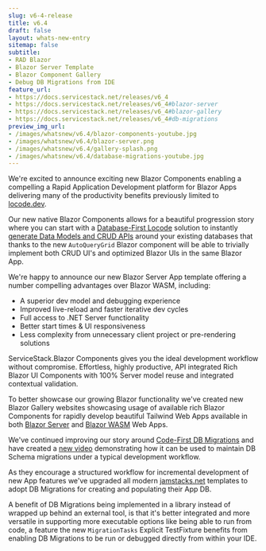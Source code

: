 ```yaml
---
slug: v6-4-release
title: v6.4
draft: false
layout: whats-new-entry
sitemap: false
subtitle:
- RAD Blazor
- Blazor Server Template
- Blazor Component Gallery
- Debug DB Migrations from IDE
feature_url:
- https://docs.servicestack.net/releases/v6_4
- https://docs.servicestack.net/releases/v6_4#blazor-server
- https://docs.servicestack.net/releases/v6_4#blazor-gallery
- https://docs.servicestack.net/releases/v6_4#db-migrations
preview_img_url:
- /images/whatsnew/v6.4/blazor-components-youtube.jpg
- /images/whatsnew/v6.4/blazor-server.png
- /images/whatsnew/v6.4/gallery-splash.png
- /images/whatsnew/v6.4/database-migrations-youtube.jpg
---
```


We're excited to announce exciting new Blazor Components enabling a compelling a Rapid Application Development platform for Blazor Apps delivering many of the productivity benefits previously limited to [locode.dev](https://www.locode.dev).

Our new native Blazor Components allows for a beautiful progression story where you can start with a [Database-First Locode](/locode/database-first) solution to instantly [generate Data Models and CRUD APIs](/locode/database-first#exporting-to-code-first-types) around your existing databases that thanks to the new `AutoQueryGrid` Blazor component will be able to trivially implement both CRUD UI's and optimized Blazor UIs in the same Blazor App.

<!--separator-->

We're happy to announce our new Blazor Server App template offering a number compelling advantages over Blazor WASM, including:

 - A superior dev model and debugging experience
 - Improved live-reload and faster iterative dev cycles
 - Full access to .NET Server functionality 
 - Better start times & UI responsiveness 
 - Less complexity from unnecessary client project or pre-rendering solutions

<!--separator-->

ServiceStack.Blazor Components gives you the ideal development workflow without compromise. Effortless, highly productive, API integrated Rich Blazor UI Components with 100% Server model reuse and integrated contextual validation.

To better showcase our growing Blazor functionality we've created new Blazor Gallery websites showcasing usage of available rich Blazor Components for rapidly develop beautiful Tailwind Web Apps available in both [Blazor Server](https://blazor-gallery.servicestack.net) and [Blazor WASM](https://blazor-gallery.jamstacks.net) Web Apps.

<!--separator-->

We've continued improving our story around [Code-First DB Migrations](/ormlite/db-migrations) and have created a [new video](https://www.youtube.com/embed/NIVFqute7JQ) demonstrating how it can be used to maintain DB Schema migrations under a typical development workflow.

As they encourage a structured workflow for incremental development of new App features we've upgraded all modern [jamstacks.net](https://jamstacks.net)
templates to adopt DB Migrations for creating and populating their App DB.

A benefit of DB Migrations being implemented in a library instead of wrapped up behind an external tool, is that it's better integrated and more versatile in supporting more executable options like being able to run from code, a feature the new `MigrationTasks` Explicit TestFixture benefits from enabling DB Migrations to be run or debugged directly from within your IDE.